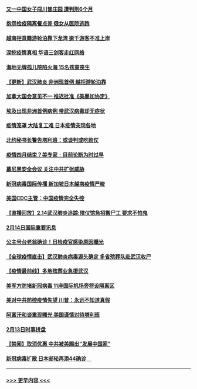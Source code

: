 #### [又一中国女子闯川普庄园  遭判刑6个月](../pages/prog202/a102777673.md?t=02151212) 
#### [抱怨检疫隔离餐点差 俄女从医院逃跑](../pages/prog202/a102777667.md?t=02151212) 
#### [越南拒意籍游轮泊靠下龙湾 逾千游客不准上岸](../pages/prog202/a102777646.md?t=02151212) 
#### [深挖疫情真相 华语三剑客走红网络](../pages/prog202/a102777624.md?t=02151212) 
#### [海地无牌孤儿院陷火海 15名孩童丧生](../pages/prog202/a102777620.md?t=02151212) 
#### [【更新】武汉肺炎 非洲现首例 越拒游轮泊靠](../pages/prog202/a102770740.md?t=02151212) 
#### [加拿大国会意见不一 推迟批准《美墨加协定》](../pages/prog202/a102777575.md?t=02151212) 
#### [埃及出现非洲首例病例 带武汉病毒却无症状](../pages/prog202/a102777559.md?t=02151212) 
#### [疫情笼罩 大陆复工难 日本疫情突现各地](../pages/prog202/a102777455.md?t=02151212) 
#### [北约秘书长警告塔利班：或谈判或吃败仗](../pages/prog202/a102777442.md?t=02151212) 
#### [疫情四月结束？美专家﹕目前论断为时过早](../pages/prog202/a102777248.md?t=02151212) 
#### [慕尼黑安全会议 关注中共扩张威胁](../pages/prog202/a102777254.md?t=02151212) 
#### [新冠病毒国际传播 新加坡日本越南疫情严峻](../pages/prog202/a102777245.md?t=02151212) 
#### [美国CDC主管：中国疫情完全失控](../pages/prog202/a102777236.md?t=02151212) 
#### [【直播回放】2.14武汉肺炎追踪:殡仪馆急招搬尸工 要求不怕鬼](../pages/prog202/a102777141.md?t=02151212) 
#### [2月14日国际重要讯息](../pages/prog202/a102777073.md?t=02151212) 
#### [公主号台老翁确诊！日检疫官感染原因曝光](../pages/prog202/a102777075.md?t=02151212) 
#### [【全球疫情直击】武汉肺炎病毒源头确定 多省殡葬队赴武汉收尸](../pages/prog202/a102777026.md?t=02151212) 
#### [【疫情最前线】多地殡葬业急援武汉](../pages/prog202/a102776986.md?t=02151212) 
#### [美军方防堵新冠病毒 11座国际机场旁将设隔离区](../pages/prog202/a102776870.md?t=02151212) 
#### [美对中共防控疫情失望 川普：永远不知道真假](../pages/prog202/a102776836.md?t=02151212) 
#### [阿富汗和谈重现曙光 美国谨慎对待塔利班](../pages/prog202/a102776748.md?t=02151212) 
#### [2月13日时事拼盘](../pages/prog202/a102776689.md?t=02151212) 
#### [【禁闻】取消优惠 中共被美踢出“发展中国家”](../pages/prog202/a102776670.md?t=02151212) 
#### [新冠病毒扩散 日本邮轮再添44确诊　](../pages/prog202/a102776518.md?t=02151212) 

----
#### [ >>> 更早内容 <<< ](../indexes/prog202-earlier.md)
